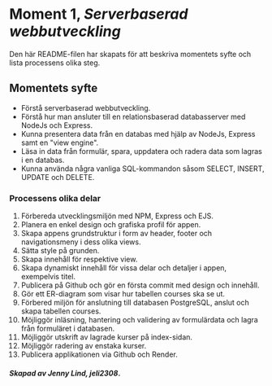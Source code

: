 # Moment 1, _Serverbaserad webbutveckling_
Den här README-filen har skapats för att beskriva momentets syfte och lista processens olika steg.

## Momentets syfte

- Förstå serverbaserad webbutveckling.
- Förstå hur man ansluter till en relationsbaserad databasserver med NodeJs och Express.
- Kunna presentera data från en databas med hjälp av NodeJs, Express samt en "view engine".
- Läsa in data från formulär, spara, uppdatera och radera data som lagras i en databas.
- Kunna använda några vanliga SQL-kommandon såsom SELECT, INSERT, UPDATE och DELETE.

### Processens olika delar

1. Förbereda utvecklingsmiljön med NPM, Express och EJS.
2. Planera en enkel design och grafiska profil för appen.
3. Skapa appens grundstruktur i form av header, footer och navigationsmeny i dess olika views. 
4. Sätta style på grunden.
5. Skapa innehåll för respektive view.
6. Skapa dynamiskt innehåll för vissa delar och detaljer i appen, exempelvis titel.
7. Publicera på Github och gör en första commit med design och innehåll.
8. Gör ett ER-diagram som visar hur tabellen courses ska se ut.
9. Förbered miljön för anslutning till databasen PostgreSQL, anslut och skapa tabellen courses.
10. Möjliggör inläsning, hantering och validering av formulärdata och lagra från formuläret i databasen.
11. Möjliggör utskrift av lagrade kurser på index-sidan.
12. Möjliggör radering av enstaka kurser.
13. Publicera applikationen via Github och Render.

#### _Skapad av Jenny Lind, jeli2308_.
